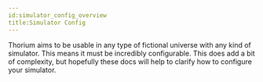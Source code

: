 ```yaml
---
id:simulator_config_overview
title:Simulator Config
---
```


Thorium aims to be usable in any type of fictional universe with any kind of
simulator. This means it must be incredibly configurable. This does add a bit of
complexity, but hopefully these docs will help to clarify how to configure your
simulator.
